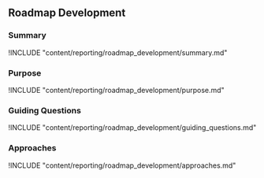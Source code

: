 ## Roadmap Development

### Summary

!INCLUDE "content/reporting/roadmap_development/summary.md"

### Purpose

!INCLUDE "content/reporting/roadmap_development/purpose.md"

### Guiding Questions

!INCLUDE "content/reporting/roadmap_development/guiding_questions.md"

### Approaches

!INCLUDE "content/reporting/roadmap_development/approaches.md"
